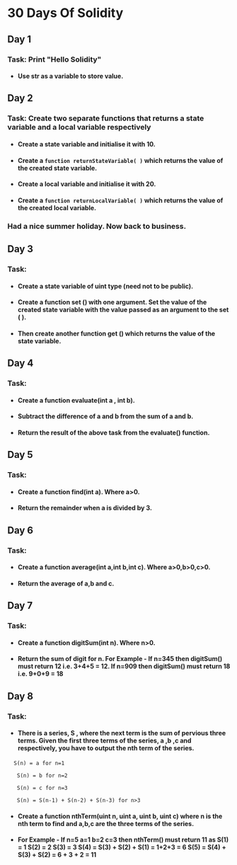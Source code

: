 # 30 Days Of Solidity 

## Day 1

### Task: Print "Hello Solidity"
 * #### Use str as a variable to store value.


## Day 2

### Task: Create two separate functions that returns a state variable and a local variable respectively
 * #### Create a state variable and initialise it with 10.
 * #### Create a ```function returnStateVariable( )``` which returns the value of the created state variable.
 * #### Create a local variable and initialise it with 20.
 * #### Create a ```function returnLocalVariable( )``` which returns the value of the created local variable.

### Had a nice summer holiday. Now back to business.

## Day 3


### Task: 
* #### Create a state variable of uint type (need not to be public).

* #### Create a function set () with one argument. Set the value of the created state variable with the value passed as an argument to the set ( ).

* #### Then create another function get () which returns the value of the state variable.


## Day 4


### Task: 
* #### Create a function evaluate(int a , int b).

* #### Subtract the difference of a and b from the sum of a and b.

* #### Return the result of the above task from the evaluate() function.


## Day 5


### Task: 
* #### Create a function find(int a). Where a>0.

* #### Return the remainder when a is divided by 3.


## Day 6


### Task: 
* #### Create a function average(int a,int b,int c). Where a>0,b>0,c>0.

* #### Return the average of a,b and c.


## Day 7


### Task: 
* #### Create a function digitSum(int n). Where n>0.

* #### Return the sum of digit for n. For Example - If n=345 then digitSum() must return 12 i.e. 3+4+5 = 12. If n=909 then digitSum() must return 18 i.e. 9+0+9 = 18


## Day 8


### Task: 
* #### There is a series, S , where the next term is the sum of pervious three terms. Given the first three terms of the series, a ,b ,c and respectively, you have to output the nth term of the series. 
```   
  S(n) = a for n=1

   S(n) = b for n=2

   S(n) = c for n=3

   S(n) = S(n-1) + S(n-2) + S(n-3) for n>3 
```
 
* #### Create a function nthTerm(uint n, uint a, uint b, uint c) where n is the nth term to find and a,b,c are the three terms of the series.

* #### For Example - If n=5 a=1 b=2 c=3 then nthTerm() must return 11 as S(1) = 1 S(2) = 2 S(3) = 3 S(4) = S(3) + S(2) + S(1) = 1+2+3 = 6 S(5) = S(4) + S(3) + S(2) = 6 + 3 + 2 = 11